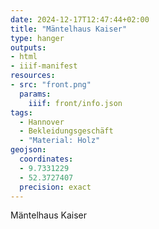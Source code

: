 ```yaml
---
date: 2024-12-17T12:47:44+02:00
title: "Mäntelhaus Kaiser"
type: hanger
outputs:
- html
- iiif-manifest
resources:
- src: "front.png"
  params:
    iiif: front/info.json
tags:
  - Hannover
  - Bekleidungsgeschäft
  - "Material: Holz"
geojson:
  coordinates:
  - 9.7331229
  - 52.3727407
  precision: exact
---
```

Mäntelhaus Kaiser
